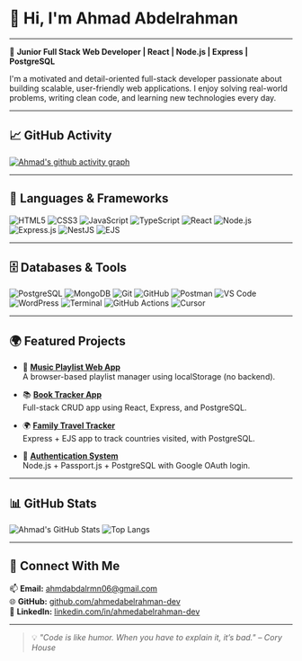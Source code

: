 # 👋 Hi, I'm Ahmad Abdelrahman

---

🎯 **Junior Full Stack Web Developer | React | Node.js | Express | PostgreSQL**

I'm a motivated and detail-oriented full-stack developer passionate about building scalable, user-friendly web applications. I enjoy solving real-world problems, writing clean code, and learning new technologies every day.

---

## 📈 GitHub Activity

[![Ahmad's github activity graph](https://github-readme-activity-graph.vercel.app/graph?username=ahmedabelrahman-dev&theme=react-dark)](https://github.com/Ashutosh00710/github-readme-activity-graph)

---

## 🧰 Languages & Frameworks

![HTML5](https://img.shields.io/badge/HTML5-E34F26?style=for-the-badge&logo=html5&logoColor=white)
![CSS3](https://img.shields.io/badge/CSS3-1572B6?style=for-the-badge&logo=css3&logoColor=white)
![JavaScript](https://img.shields.io/badge/JavaScript-F7DF1E?style=for-the-badge&logo=javascript&logoColor=black)
![TypeScript](https://img.shields.io/badge/TypeScript-007ACC?style=for-the-badge&logo=typescript&logoColor=white)
![React](https://img.shields.io/badge/React-20232A?style=for-the-badge&logo=react&logoColor=61DAFB)
![Node.js](https://img.shields.io/badge/Node.js-43853D?style=for-the-badge&logo=node-dot-js&logoColor=white)
![Express.js](https://img.shields.io/badge/Express.js-404D59?style=for-the-badge)
![NestJS](https://img.shields.io/badge/NestJS-E0234E?style=for-the-badge&logo=nestjs&logoColor=white)
![EJS](https://img.shields.io/badge/EJS-8CBBF1?style=for-the-badge&logo=ejs&logoColor=black)

---

## 🗄️ Databases & Tools

![PostgreSQL](https://img.shields.io/badge/PostgreSQL-316192?style=for-the-badge&logo=postgresql&logoColor=white)
![MongoDB](https://img.shields.io/badge/MongoDB-4EA94B?style=for-the-badge&logo=mongodb&logoColor=white)
![Git](https://img.shields.io/badge/Git-F05032?style=for-the-badge&logo=git&logoColor=white)
![GitHub](https://img.shields.io/badge/GitHub-100000?style=for-the-badge&logo=github&logoColor=white)
![Postman](https://img.shields.io/badge/Postman-FF6C37?style=for-the-badge&logo=postman&logoColor=white)
![VS Code](https://img.shields.io/badge/VS%20Code-0078D4?style=for-the-badge&logo=visualstudiocode&logoColor=white)
![WordPress](https://img.shields.io/badge/WordPress-21759B?style=for-the-badge&logo=wordpress&logoColor=white)
![Terminal](https://img.shields.io/badge/Terminal-000000?style=for-the-badge&logo=gnu-bash&logoColor=white)
![GitHub Actions](https://img.shields.io/badge/GitHub%20Actions-2671E5?style=for-the-badge&logo=githubactions&logoColor=white)
![Cursor](https://img.shields.io/badge/Cursor-1E1E1E?style=for-the-badge&logo=cursor&logoColor=white)

---

## 🌍 Featured Projects

- 🎵 **[Music Playlist Web App](https://github.com/ahmedabelrahman-dev/music-playlist)**  
  A browser-based playlist manager using localStorage (no backend).

- 📚 **[Book Tracker App](https://github.com/ahmedabelrahman-dev)**  
  Full-stack CRUD app using React, Express, and PostgreSQL.

- 🌍 **[Family Travel Tracker](https://github.com/ahmedabelrahman-dev)**  
  Express + EJS app to track countries visited, with PostgreSQL.

- 🔐 **[Authentication System](https://github.com/ahmedabelrahman-dev)**  
  Node.js + Passport.js + PostgreSQL with Google OAuth login.

---

## 📊 GitHub Stats

![Ahmad's GitHub Stats](https://github-readme-stats.vercel.app/api?username=ahmedabelrahman-dev&show_icons=true&theme=react)
![Top Langs](https://github-readme-stats.vercel.app/api/top-langs/?username=ahmedabelrahman-dev&layout=compact&theme=react)

---

## 🤝 Connect With Me

📫 **Email:** [ahmdabdalrmn06@gmail.com](mailto:ahmdabdalrmn06@gmail.com)  
🌐 **GitHub:** [github.com/ahmedabelrahman-dev](https://github.com/ahmedabelrahman-dev)  
🔗 **LinkedIn:** [linkedin.com/in/ahmedabelrahman-dev](https://linkedin.com/in/ahmedabelrahman-dev)

---

> 💡 _"Code is like humor. When you have to explain it, it’s bad." – Cory House_
